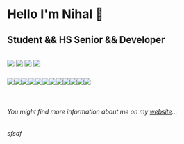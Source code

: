 
<h1>Hello I'm Nihal 👋</h1>
<h2>Student && HS Senior && Developer</h2>
<br>
<a href="https://www.instagram.com/nihxlnooney_/"><img src="https://img.icons8.com/ios/50/000000/instagram-new--v1.png"/></a>
        <a href = "mailto:nooney.nihal@Gmail.com"> <img src="https://img.icons8.com/ios-filled/50/000000/gmail-new.png"/></a>
      <a href="https://www.linkedin.com/in/nihalraj-nooney-56a1b01ba/"><img src="https://img.icons8.com/ios-filled/50/000000/linkedin.png"/></a>
       <a href="https://nihalrajnooney.xyz/"><img src="https://img.icons8.com/dotty/52/000000/portfolio.png"/></a>

<h3><img src="https://img.icons8.com/color/48/000000/c-plus-plus-logo.png"/><img src="https://img.icons8.com/ios/50/000000/java-coffee-cup-logo--v1.png"/><img src="https://img.icons8.com/color/48/000000/html-5--v1.png"/><img src="https://img.icons8.com/color-glass/48/000000/css.png"/><img src="https://img.icons8.com/fluent/48/000000/android.png"/><img src="https://img.icons8.com/color/48/000000/javascript--v1.png"/><img src="https://img.icons8.com/color/48/000000/firebase.png"/><img src="https://img.icons8.com/color/48/000000/mongodb.png"/><img src="https://img.icons8.com/color/48/000000/swift.png"/><img src="https://img.icons8.com/ios-glyphs/48/000000/react.png"/><img src="https://img.icons8.com/color/48/000000/python--v1.png"/><img src="https://img.icons8.com/color/48/000000/kotlin.png"/></h3>
<p>
  <br>
<h6>You might find more information about me on my <a href = "https://nihalrajnooney.xyz/" >website</a>...<h6>

  


sfsdf
